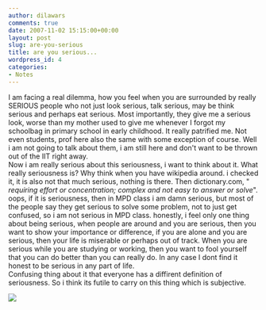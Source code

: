 ```yaml
---
author: dilawars
comments: true
date: 2007-11-02 15:15:00+00:00
layout: post
slug: are-you-serious
title: are you serious...
wordpress_id: 4
categories:
- Notes
---
```


I am facing a real dilemma, how you feel when you are surrounded by really SERIOUS people who not just look serious, talk serious, may be think serious and perhaps eat serious. Most importantly, they give me a serious look, worse than my mother used to give me whenever I forgot my schoolbag in primary school in early childhood. It really patrified me. Not even students, prof here also the same with  some exception of course. Well i am not going to talk about them, i am still here and don't want to be thrown out of the IIT right away.  
Now i am really serious about this seriousness, i want to think about it. What really seriousness is? Why think when you have wikipedia around. i checked it, it is also not that much serious, nothing is there. Then dictionary.com, " _requiring effort or concentration; complex and not easy to answer or solve_". oops, if it is seriousness, then in MPD class i am damn serious, but most of the people say they get serious to solve some problem, not to just get confused, so i am not serious in MPD class. honestly, i feel only one thing about being serious, when people are around and you are serious, then you want to show your importance or difference, if you are alone and you are serious, then your life is miserable or perhaps out of track. When you are serious while you are studying or working, then you want to fool yourself that you can do better than you can really do. In any case I dont find it honest to be serious in any part of life.  
Confusing thing about it that everyone has a diffirent definition of seriousness.  So i think its futile to carry on this thing which is subjective.

![](https://blogger.googleusercontent.com/tracker/3794193585985230867-5925300554338925401?l=dilawarsays.blogspot.com)
